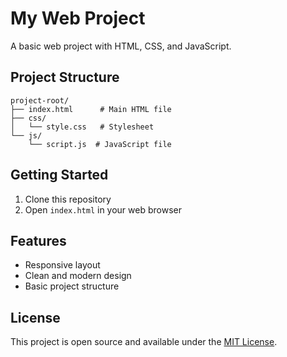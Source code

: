 # My Web Project

A basic web project with HTML, CSS, and JavaScript.

## Project Structure

```
project-root/
├── index.html      # Main HTML file
├── css/
│   └── style.css   # Stylesheet
└── js/
    └── script.js  # JavaScript file
```

## Getting Started

1. Clone this repository
2. Open `index.html` in your web browser

## Features

- Responsive layout
- Clean and modern design
- Basic project structure

## License

This project is open source and available under the [MIT License](LICENSE).
